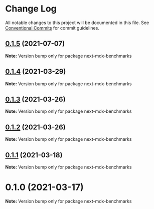 # Change Log

All notable changes to this project will be documented in this file.
See [Conventional Commits](https://conventionalcommits.org) for commit guidelines.

## [0.1.5](https://github.com/arshad/next-mdx/compare/next-mdx-benchmarks@0.1.4...next-mdx-benchmarks@0.1.5) (2021-07-07)

**Note:** Version bump only for package next-mdx-benchmarks





## [0.1.4](https://github.com/arshad/next-mdx/compare/next-mdx-benchmarks@0.1.3...next-mdx-benchmarks@0.1.4) (2021-03-29)

**Note:** Version bump only for package next-mdx-benchmarks





## [0.1.3](https://github.com/arshad/next-mdx/compare/next-mdx-benchmarks@0.1.2...next-mdx-benchmarks@0.1.3) (2021-03-26)

**Note:** Version bump only for package next-mdx-benchmarks





## [0.1.2](https://github.com/arshad/next-mdx/compare/next-mdx-benchmarks@0.1.1...next-mdx-benchmarks@0.1.2) (2021-03-26)

**Note:** Version bump only for package next-mdx-benchmarks





## [0.1.1](https://github.com/arshad/next-mdx/compare/next-mdx-benchmarks@0.1.0...next-mdx-benchmarks@0.1.1) (2021-03-18)

**Note:** Version bump only for package next-mdx-benchmarks





# 0.1.0 (2021-03-17)

**Note:** Version bump only for package next-mdx-benchmarks
